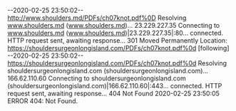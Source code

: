 --2020-02-25 23:50:02--  http://www.shoulders.md/PDFs/ch07knot.pdf%0D
Resolving www.shoulders.md (www.shoulders.md)... 23.229.227.35
Connecting to www.shoulders.md (www.shoulders.md)|23.229.227.35|:80... connected.
HTTP request sent, awaiting response... 301 Moved Permanently
Location: https://shouldersurgeonlongisland.com/PDFs/ch07knot.pdf%0d [following]
--2020-02-25 23:50:02--  https://shouldersurgeonlongisland.com/PDFs/ch07knot.pdf%0d
Resolving shouldersurgeonlongisland.com (shouldersurgeonlongisland.com)... 166.62.110.60
Connecting to shouldersurgeonlongisland.com (shouldersurgeonlongisland.com)|166.62.110.60|:443... connected.
HTTP request sent, awaiting response... 404 Not Found
2020-02-25 23:50:05 ERROR 404: Not Found.

